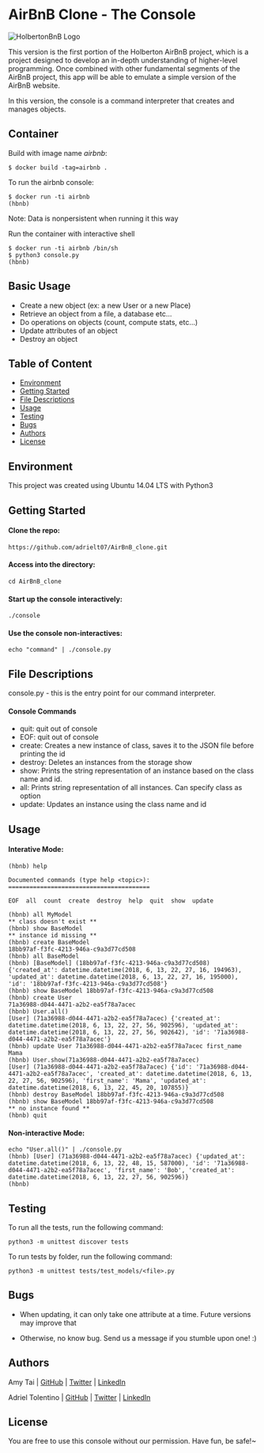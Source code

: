 # AirBnB Clone - The Console
![HolbertonBnB Logo](https://user-images.githubusercontent.com/33245729/41383392-58f3dbb8-6f25-11e8-8215-d7c3832c0ae8.png)

This version is the first portion of the Holberton AirBnB project, which is a project designed to develop an in-depth understanding of higher-level programming. Once combined with other fundamental segments of the AirBnB project, this app will be able to emulate a simple version of the AirBnB website. 

In this version, the console is a command interpreter that creates and manages objects.


## Container
Build with image name *airbnb*:
```
$ docker build -tag=airbnb .
```

To run the airbnb console:
```
$ docker run -ti airbnb
(hbnb) 
```
Note:
Data is nonpersistent when running it this way

Run the container with interactive shell
```
$ docker run -ti airbnb /bin/sh
$ python3 console.py
(hbnb)
```

## Basic Usage
* Create a new object (ex: a new User or a new Place)
* Retrieve an object from a file, a database etc…
* Do operations on objects (count, compute stats, etc…)
* Update attributes of an object
* Destroy an object


## Table of Content
* [Environment](#environment)
* [Getting Started](#getting-started)
* [File Descriptions](#file-descriptions)
* [Usage](#usage)
* [Testing](#testing)
* [Bugs](#bugs)
* [Authors](#authors)
* [License](#license)


## Environment
This project was created using Ubuntu 14.04 LTS with Python3


## Getting Started

#### Clone the repo:
```
https://github.com/adrielt07/AirBnB_clone.git
```

#### Access into the directory:
```
cd AirBnB_clone
```

#### Start up the console interactively:
```
./console
```

#### Use the console non-interactives:
```
echo "command" | ./console.py 
```


## File Descriptions
console.py - this is the entry point for our command interpreter.

#### Console Commands
* quit: quit out of console
* EOF: quit out of console
* create: Creates a new instance of class, saves it to the JSON file before printing the id
* destroy: Deletes an instances from the storage
show
* show: Prints the string representation of an instance based on the class name and id.
* all: Prints string representation of all instances. Can specify class as option
* update: Updates an instance using the class name and id


## Usage 

#### Interative Mode:
```
(hbnb) help

Documented commands (type help <topic>):
========================================

EOF  all  count  create  destroy  help  quit  show  update

(hbnb) all MyModel
** class doesn't exist **
(hbnb) show BaseModel
** instance id missing **
(hbnb) create BaseModel
18bb97af-f3fc-4213-946a-c9a3d77cd508
(hbnb) all BaseModel
(hbnb) [BaseModel] (18bb97af-f3fc-4213-946a-c9a3d77cd508) {'created_at': datetime.datetime(2018, 6, 13, 22, 27, 16, 194963), 'updated_at': datetime.datetime(2018, 6, 13, 22, 27, 16, 195000), 'id': '18bb97af-f3fc-4213-946a-c9a3d77cd508'}
(hbnb) show BaseModel 18bb97af-f3fc-4213-946a-c9a3d77cd508
(hbnb) create User
71a36988-d044-4471-a2b2-ea5f78a7acec
(hbnb) User.all()
[User] (71a36988-d044-4471-a2b2-ea5f78a7acec) {'created_at': datetime.datetime(2018, 6, 13, 22, 27, 56, 902596), 'updated_at': datetime.datetime(2018, 6, 13, 22, 27, 56, 902642), 'id': '71a36988-d044-4471-a2b2-ea5f78a7acec'}
(hbnb) update User 71a36988-d044-4471-a2b2-ea5f78a7acec first_name Mama
(hbnb) User.show(71a36988-d044-4471-a2b2-ea5f78a7acec)
[User] (71a36988-d044-4471-a2b2-ea5f78a7acec) {'id': '71a36988-d044-4471-a2b2-ea5f78a7acec', 'created_at': datetime.datetime(2018, 6, 13, 22, 27, 56, 902596), 'first_name': 'Mama', 'updated_at': datetime.datetime(2018, 6, 13, 22, 45, 20, 107855)}
(hbnb) destroy BaseModel 18bb97af-f3fc-4213-946a-c9a3d77cd508
(hbnb) show BaseModel 18bb97af-f3fc-4213-946a-c9a3d77cd508
** no instance found **
(hbnb) quit
```

#### Non-interactive Mode:
```
echo "User.all()" | ./console.py
(hbnb) [User] (71a36988-d044-4471-a2b2-ea5f78a7acec) {'updated_at': datetime.datetime(2018, 6, 13, 22, 48, 15, 587000), 'id': '71a36988-d044-4471-a2b2-ea5f78a7acec', 'first_name': 'Bob', 'created_at': datetime.datetime(2018, 6, 13, 22, 27, 56, 902596)}
(hbnb)
```


## Testing
To run all the tests, run the following command:
```
python3 -m unittest discover tests
```

To run tests by folder, run the following command:
```
python3 -m unittest tests/test_models/<file>.py
```


## Bugs
* When updating, it can only take one attribute at a time. Future versions may improve that

* Otherwise, no know bug. Send us a message if you stumble upon one! :)


## Authors
Amy Tai | [GitHub](https://github.com/Wyrd00) | [Twitter](https://twitter.com/flyaway0120) | [LinkedIn](https://www.linkedin.com/in/Wyrd00/)

Adriel Tolentino | [GitHub](https://github.com/adrielt07) | [Twitter](https://twitter.com/am__adriel) | [LinkedIn](https://www.linkedin.com/in/adriel-tolentino)


## License
You are free to use this console without our permission. Have fun, be safe!~
